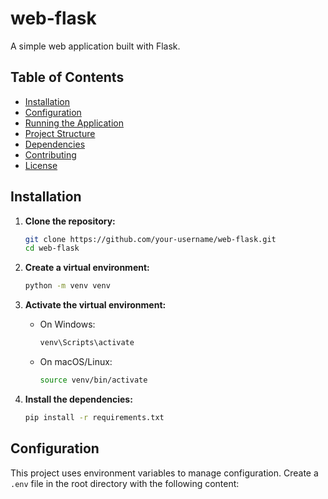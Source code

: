 # web-flask

A simple web application built with Flask.

## Table of Contents

- [Installation](#installation)
- [Configuration](#configuration)
- [Running the Application](#running-the-application)
- [Project Structure](#project-structure)
- [Dependencies](#dependencies)
- [Contributing](#contributing)
- [License](#license)

## Installation

1. **Clone the repository:**
    ```sh
    git clone https://github.com/your-username/web-flask.git
    cd web-flask
    ```

2. **Create a virtual environment:**
    ```sh
    python -m venv venv
    ```

3. **Activate the virtual environment:**
    - On Windows:
        ```sh
        venv\Scripts\activate
        ```
    - On macOS/Linux:
        ```sh
        source venv/bin/activate
        ```

4. **Install the dependencies:**
    ```sh
    pip install -r requirements.txt
    ```

## Configuration

This project uses environment variables to manage configuration. Create a `.env` file in the root directory with the following content:
